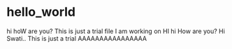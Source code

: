 # hello_world
hi hoW are you? This is just a trial file I am working on
HI
hi
How are you?
Hi Swati.. This is just a trial
AAAAAAAAAAAAAAAA
